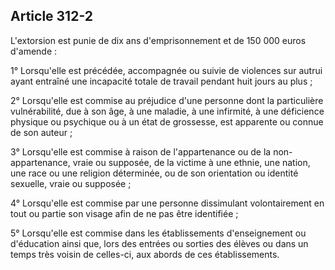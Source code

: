 Article 312-2
----
L'extorsion est punie de dix ans d'emprisonnement et de 150 000 euros d'amende :

1° Lorsqu'elle est précédée, accompagnée ou suivie de violences sur autrui ayant
entraîné une incapacité totale de travail pendant huit jours au plus ;

2° Lorsqu'elle est commise au préjudice d'une personne dont la particulière
vulnérabilité, due à son âge, à une maladie, à une infirmité, à une déficience
physique ou psychique ou à un état de grossesse, est apparente ou connue de son
auteur ;

3° Lorsqu'elle est commise à raison de l'appartenance ou de la non-appartenance,
vraie ou supposée, de la victime à une ethnie, une nation, une race ou une
religion déterminée, ou de son orientation ou identité sexuelle, vraie ou
supposée ;

4° Lorsqu'elle est commise par une personne dissimulant volontairement en tout
ou partie son visage afin de ne pas être identifiée ;

5° Lorsqu'elle est commise dans les établissements d'enseignement ou d'éducation
ainsi que, lors des entrées ou sorties des élèves ou dans un temps très voisin
de celles-ci, aux abords de ces établissements.
